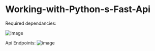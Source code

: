 # Working-with-Python-s-Fast-Api


Required dependancies:

  ![image](https://user-images.githubusercontent.com/68181226/222883924-f8bcbac9-571e-42ba-ada5-1dd7c056c3ee.png)
  

Api Endpoints:
  ![image](https://user-images.githubusercontent.com/68181226/222884568-18d96512-bd0d-4741-85d2-9d203bd9340d.png)


